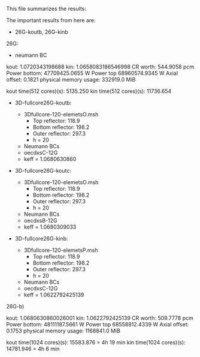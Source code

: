 This file summarizes the results:

The important results from here are: 
* 26G-koutb, 26G-kinb

26G:
- neumann BC

kout: 1.0720343198688
kin: 1.0658083186546998
CR worth: 544.9058 pcm
Power bottom: 47709425.0655 W
Power top 68960574.9345 W
Axial offset: 0.1821
physical memory usage: 332919.0 MiB

kout time(512 cores)(s): 5135.250
kin time(512 cores)(s): 11736.654

* 3D-fullcore26G-koutb:
	- 3Dfullcore-120-elemetsO.msh
		* Top reflector: 118.9
		* Bottom reflector: 198.2
		* Outer reflector: 297.3
		* h = 20
	- Neumann BCs
	- oecdxsC-12G
	- keff = 1.0680630860

* 3D-fullcore26G-koutc:
	- 3Dfullcore-120-elemetsO.msh
		* Top reflector: 118.9
		* Bottom reflector: 198.2
		* Outer reflector: 297.3
		* h = 20
	- Neumann BCs
	- oecdxsB-12G
	- keff = 1.0680309033

* 3D-fullcore26G-kinb:
	- 3Dfullcore-120-elemetsP.msh
		* Top reflector: 118.9
		* Bottom reflector: 198.2
		* Outer reflector: 297.3
		* h = 20
	- Neumann BCs
	- oecdxsC-12G
	- keff = 1.0622792425139


26G-b)

kout: 1.0680630860026001
kin: 1.0622792425139
CR worth: 509.7778 pcm
Power bottom: 48111187.5661 W
Power top 68558812.4339 W
Axial offset: 0.1753
physical memory usage: 1168841.0 MiB

kout time(1024 cores)(s): 15583.876 = 4h 19 min
kin time(1024 cores)(s): 14781.946 = 4h 6 min
